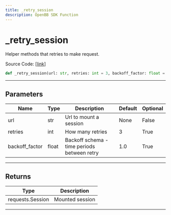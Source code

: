 ```yaml
---
title: _retry_session
description: OpenBB SDK Function
---
```


# _retry_session

Helper methods that retries to make request.

Source Code: [[link](https://github.com/OpenBB-finance/OpenBBTerminal/tree/main/openbb_terminal/alternative/oss/runa_model.py#L32)]

```python
def _retry_session(url: str, retries: int = 3, backoff_factor: float = 1.0) -> requests.sessions.Session
```
---
## Parameters

| Name | Type | Description | Default | Optional |
| ---- | ---- | ----------- | ------- | -------- |
| url | str | Url to mount a session | None | False |
| retries | int | How many retries | 3 | True |
| backoff_factor | float | Backoff schema - time periods between retry | 1.0 | True |

---
## Returns

| Type | Description |
| ---- | ----------- |
| requests.Session | Mounted session |

---
